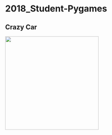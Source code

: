 # 2018_Student-Pygames
<h2> Crazy Car</h2>
<img src = "https://github.com/saramargolin/2018_Student-Pygames/blob/master/Capture2.PNG" width = 300 height = 300>
